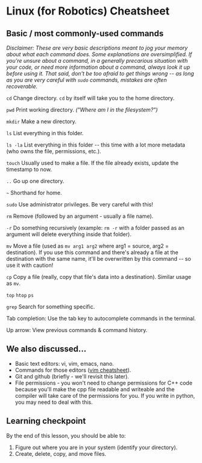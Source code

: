 # Linux (for Robotics) Cheatsheet

## Basic / most commonly-used commands

_Disclaimer: These are very basic descriptions meant to jog your memory about what each command does. Some explanations are oversimplified. If you're unsure about a command, in a generally precarious situation with your code, or need more information about a command, always look it up before using it. That said, don't be too afraid to get things wrong -- as long as you are very careful with `sudo` commands, mistakes are often recoverable._

`cd`
Change directory. `cd` by itself will take you to the home directory.

`pwd`
Print working directory. _("Where am I in the filesystem?")_

`mkdir`
Make a new directory.

`ls`
List everything in this folder.

`ls -la`
List everything in this folder -- this time with a lot more metadata (who owns the file, permissions, etc.).

`touch`
Usually used to make a file. If the file already exists, update the timestamp to now.

`..`
Go up one directory.

`~`
Shorthand for home.

`sudo`
Use administrator privileges. Be very careful with this!

`rm`
Remove (followed by an argument - usually a file name).

`-r`
Do something recursively (example: `rm -r` with a folder passed as an argument will delete everything inside that folder).

`mv`
Move a file (used as `mv arg1 arg2` where arg1 = source, arg2 = destination). If you use this command and there's already a file at the destination with the same name, it'll be overwritten by this command -- so use it with caution!

`cp`
Copy a file (really, copy that file's data into a destination). Similar usage as `mv`.

`top`
`htop`
`ps`

`grep`
Search for something specific.

Tab completion: Use the tab key to autocomplete commands in the terminal.

Up arrow: View previous commands & command history.

## We also discussed...

- Basic text editors: vi, vim, emacs, nano.
- Commands for those editors ([vim cheatsheet](https://vim.rtorr.com/)).
- Git and github (briefly - we'll revisit this later).
- File permissions - you won't need to change permissions for C++ code because you'll make the cpp file readable and writeable and the compiler will take care of the permissions for you. If you write in python, you may need to deal with this.

## Learning checkpoint

By the end of this lesson, you should be able to:

1. Figure out where you are in your system (identify your directory).
2. Create, delete, copy, and move files.
